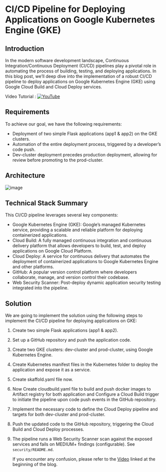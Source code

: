 # CI/CD Pipeline for Deploying Applications on Google Kubernetes Engine (GKE)


## Introduction

In the modern software development landscape, Continuous Integration/Continuous Deployment (CI/CD) pipelines play a pivotal role in automating the process of building, testing, and deploying applications. In this blog post, we’ll deep dive into the implementation of a robust CI/CD pipeline to deploy applications on Google Kubernetes Engine (GKE) using Google Cloud Build and Cloud Deploy services.

Video Tutorial :   [![YouTube](https://img.shields.io/badge/YouTube-Video-green)](https://youtu.be/L_1qbt-Iii0?feature=shared)

## Requirements

To achieve our goal, we have the following requirements:
- Deployment of two simple Flask applications (app1 & app2) on the GKE clusters.
- Automation of the entire deployment process, triggered by a developer’s code push.
- Dev-cluster deployment precedes production deployment, allowing for review before promoting to the prod-cluster.

## Architecture

![image](https://github.com/vishal-bulbule/gke-test/assets/143475073/66c914bb-4466-4a23-b977-f0880e1e1f12)

## Technical Stack Summary

This CI/CD pipeline leverages several key components:
- Google Kubernetes Engine (GKE): Google’s managed Kubernetes service, providing a scalable and reliable platform for deploying containerized applications.
- Cloud Build: A fully managed continuous integration and continuous delivery platform that allows developers to build, test, and deploy applications on Google Cloud Platform.
- Cloud Deploy: A service for continuous delivery that automates the deployment of containerized applications to Google Kubernetes Engine and other platforms.
- GitHub: A popular version control platform where developers collaborate, manage, and version control their codebase.
 - Web Security Scanner: Post-deploy dynamic application security testing integrated into the pipeline.

## Solution

We are going to implement the solution using the following steps to implement the CI/CD pipeline for deploying applications on GKE:

1. Create two simple Flask applications (app1 & app2).
2. Set up a GitHub repository and push the application code.
3. Create two GKE clusters: dev-cluster and prod-cluster, using Google Kubernetes Engine.
4. Create Kubernetes manifest files in the Kubernetes folder to deploy the application and expose it as a service.
5. Create skaffold.yaml file now.
6. Now Create cloudbuild.yaml file to build and push docker images to Artifact registry for both application and Configure a Cloud Build trigger to initiate the pipeline upon code push events in the GitHub repository.
7. Implement the necessary code to define the Cloud Deploy pipeline and targets for both dev-cluster and prod-cluster.
8. Push the updated code to the GitHub repository, triggering the Cloud Build and Cloud Deploy processes.
9. The pipeline runs a Web Security Scanner scan against the exposed services and fails on MEDIUM+ findings (configurable). See `security/README.md`.

   If you encounter any confusion, please refer to the [Video](https://youtu.be/L_1qbt-Iii0?feature=shared)
 linked at the beginning of the blog.


